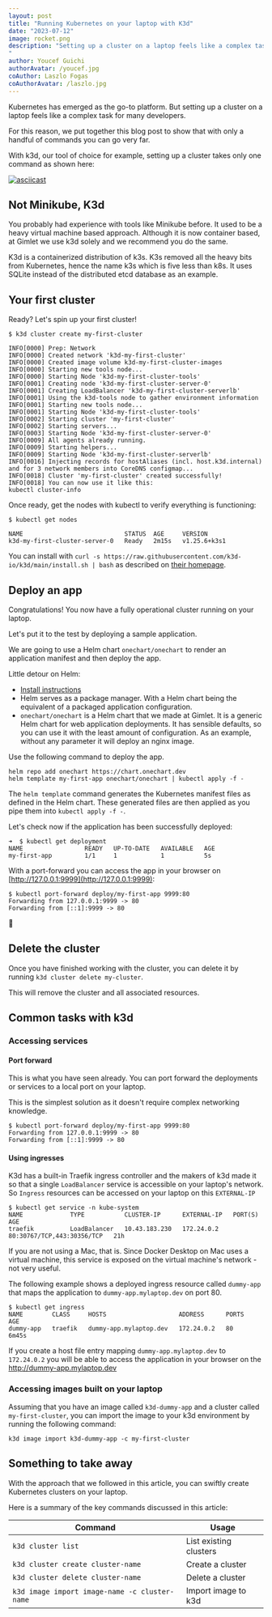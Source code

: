 ```yaml
---
layout: post
title: "Running Kubernetes on your laptop with K3d"
date: "2023-07-12"
image: rocket.png
description: "Setting up a cluster on a laptop feels like a complex task for many developers. For this reason, we put together this blog post to show that with only a handful of commands you can go very far.
"
author: Youcef Guichi
authorAvatar: /youcef.jpg
coAuthor: Laszlo Fogas
coAuthorAvatar: /laszlo.jpg
---
```


Kubernetes has emerged as the go-to platform. But setting up a cluster on a laptop feels like a complex task for many developers.

For this reason, we put together this blog post to show that with only a handful of commands you can go very far.

With k3d, our tool of choice for example, setting up a cluster takes only one command as shown here:

[![asciicast](https://asciinema.org/a/AEph0rkQ8DmnfeJS9mVrbAIMD.svg)](https://asciinema.org/a/AEph0rkQ8DmnfeJS9mVrbAIMD)

## Not Minikube, K3d

You probably had experience with tools like Minikube before. It used to be a heavy virtual machine based approach. Although it is now container based, at Gimlet we use k3d solely and we recommend you do the same.

K3d is a containerized distribution of k3s. K3s removed all the heavy bits from Kubernetes, hence the name k3s which is five less than k8s. It uses SQLite instead of the distributed etcd database as an example.

## Your first cluster
Ready? Let's spin up your first cluster!

```
$ k3d cluster create my-first-cluster

INFO[0000] Prep: Network                                
INFO[0000] Created network 'k3d-my-first-cluster'       
INFO[0000] Created image volume k3d-my-first-cluster-images 
INFO[0000] Starting new tools node...                   
INFO[0000] Starting Node 'k3d-my-first-cluster-tools'   
INFO[0001] Creating node 'k3d-my-first-cluster-server-0' 
INFO[0001] Creating LoadBalancer 'k3d-my-first-cluster-serverlb' 
INFO[0001] Using the k3d-tools node to gather environment information 
INFO[0001] Starting new tools node...                   
INFO[0001] Starting Node 'k3d-my-first-cluster-tools'   
INFO[0002] Starting cluster 'my-first-cluster'          
INFO[0002] Starting servers...                          
INFO[0003] Starting Node 'k3d-my-first-cluster-server-0' 
INFO[0009] All agents already running.                  
INFO[0009] Starting helpers...                          
INFO[0009] Starting Node 'k3d-my-first-cluster-serverlb' 
INFO[0016] Injecting records for hostAliases (incl. host.k3d.internal) and for 3 network members into CoreDNS configmap... 
INFO[0018] Cluster 'my-first-cluster' created successfully! 
INFO[0018] You can now use it like this:                
kubectl cluster-info
```
Once ready, get the nodes with kubectl to verify everything is functioning:

```
$ kubectl get nodes

NAME                            STATUS  AGE     VERSION
k3d-my-first-cluster-server-0   Ready   2m15s   v1.25.6+k3s1
```

You can install with `curl -s https://raw.githubusercontent.com/k3d-io/k3d/main/install.sh | bash` as described on [their homepage](https://k3d.io/v5.5.1/#installation).

## Deploy an app
Congratulations! You now have a fully operational cluster running on your laptop.

Let's put it to the test by deploying a sample application.

We are going to use a Helm chart `onechart/onechart` to render an application manifest and then deploy the app.

Little detour on Helm:
- [Install instructions](https://helm.sh/docs/intro/install/)
- Helm serves as a package manager. With a Helm chart being the equivalent of a packaged application configuration.
- `onechart/onechart` is a Helm chart that we made at Gimlet. It is a generic Helm chart for web application deployments. It has sensible defaults, so you can use it with the least amount of configuration. As an example, without any parameter it will deploy an nginx image.

Use the following command to deploy the app.

```
helm repo add onechart https://chart.onechart.dev
helm template my-first-app onechart/onechart | kubectl apply -f -
```

The `helm template` command generates the Kubernetes manifest files as defined in the Helm chart. These generated files are then applied as you pipe them into `kubectl apply -f -`.

Let's check now if the application has been successfully deployed:

```
➜  $ kubectl get deployment
NAME                 READY   UP-TO-DATE   AVAILABLE   AGE
my-first-app         1/1     1            1           5s

```

With a port-forward you can access the app in your browser on [http://127.0.0.1:9999](http://127.0.0.1:9999):

```
$ kubectl port-forward deploy/my-first-app 9999:80
Forwarding from 127.0.0.1:9999 -> 80
Forwarding from [::1]:9999 -> 80
```

🍍

## Delete the cluster
Once you have finished working with the cluster, you can delete it by running `k3d cluster delete my-cluster`.

This will remove the cluster and all associated resources.

## Common tasks with k3d

### Accessing services

#### Port forward 

This is what you have seen already. You can port forward the deployments or services to a local port on your laptop.

This is the simplest solution as it doesn't require complex networking knowledge.

```
$ kubectl port-forward deploy/my-first-app 9999:80
Forwarding from 127.0.0.1:9999 -> 80
Forwarding from [::1]:9999 -> 80
```

#### Using ingresses

K3d has a built-in Traefik ingress controller and the makers of k3d made it so that a single `LoadBalancer` service is accessible on your laptop's network. So `Ingress` resources can be accessed on your laptop on this `EXTERNAL-IP`

```
$ kubectl get service -n kube-system 
NAME             TYPE           CLUSTER-IP      EXTERNAL-IP   PORT(S)                      AGE
traefik          LoadBalancer   10.43.183.230   172.24.0.2    80:30767/TCP,443:30356/TCP   21h
```

If you are not using a Mac, that is. Since Docker Desktop on Mac uses a virtual machine, this service is exposed on the virtual machine's network - not very useful.

The following example shows a deployed ingress resource called `dummy-app` that maps the application to `dummy-app.mylaptop.dev` on port 80.

```
$ kubectl get ingress               
NAME        CLASS     HOSTS                    ADDRESS      PORTS   AGE
dummy-app   traefik   dummy-app.mylaptop.dev   172.24.0.2   80      6m45s
```

If you create a host file entry mapping `dummy-app.mylaptop.dev` to `172.24.0.2` you will be able to access the application in your browser on the http://dummy-app.mylaptop.dev

### Accessing images built on your laptop

Assuming that you have an image called `k3d-dummy-app` and a cluster called `my-first-cluster`, you can import the image to your k3d environment by running the following command:

```
k3d image import k3d-dummy-app -c my-first-cluster
```

## Something to take away

With the approach that we followed in this article, you can swiftly create Kubernetes clusters on your laptop.

Here is a summary of the key commands discussed in this article:

|Command | Usage  
|---|---|
|`k3d cluster list`|  List existing clusters |  
|`k3d cluster create cluster-name`| Create a cluster | 
|`k3d cluster delete cluster-name`| Delete a cluster | 
|`k3d image import image-name -c cluster-name`| Import image to k3d | 
